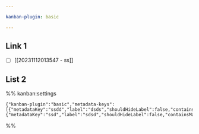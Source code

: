 ```yaml
---

kanban-plugin: basic

---
```


## Link 1
- [ ] [[20231112013547 - ss]]




## List 2





%% kanban:settings
```
{"kanban-plugin":"basic","metadata-keys":[{"metadataKey":"ssdd","label":"dsds","shouldHideLabel":false,"containsMarkdown":false},{"metadataKey":"ssd","label":"sdsd","shouldHideLabel":false,"containsMarkdown":false}]}
```
%%